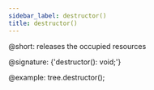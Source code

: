 ```yaml
---
sidebar_label: destructor()
title: destructor()
---          
```


@short: releases the occupied resources

@signature: {'destructor(): void;'}

@example:
tree.destructor();
